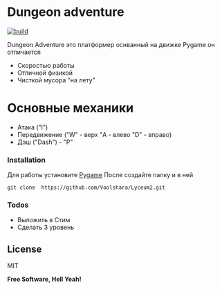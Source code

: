 # Dungeon adventure

[![build](https://travis-ci.org/joemccann/dillinger.svg?branch=master)](https://travis-ci.org/joemccann/dillinger)

Dungeon Adventure это платформер оснванный на движке Pygame он отличается
  - Скоростью работы
  - Отличной физикой
  - Чисткой мусора "на лету"

# Основные механики

  - Атака ("I") 
  - Передвижение 
  ("W" - верх 
  "A - влево
  "D" - вправо)
  - Дэш ("Dash") - "P"

### Installation

Для работы установите [Pygame](https://www.pygame.org/news)
После создайте папку и в ней
```
git clone  https://github.com/Voolshara/Lyceum2.git
```

### Todos

 - Выложить в Стим 
 - Сделать 3 уровень

License
----

MIT


**Free Software, Hell Yeah!**

[//]: # (These are reference links used in the body of this note and get stripped out when the markdown processor does its job. There is no need to format nicely because it shouldn't be seen. Thanks SO - http://stackoverflow.com/questions/4823468/store-comments-in-markdown-syntax)


   [dill]: <https://github.com/joemccann/dillinger>
   [git-repo-url]: <https://github.com/joemccann/dillinger.git>
   [john gruber]: <http://daringfireball.net>
   [df1]: <http://daringfireball.net/projects/markdown/>
   [markdown-it]: <https://github.com/markdown-it/markdown-it>
   [Ace Editor]: <http://ace.ajax.org>
   [node.js]: <http://nodejs.org>
   [Twitter Bootstrap]: <http://twitter.github.com/bootstrap/>
   [jQuery]: <http://jquery.com>
   [@tjholowaychuk]: <http://twitter.com/tjholowaychuk>
   [express]: <http://expressjs.com>
   [AngularJS]: <http://angularjs.org>
   [Gulp]: <http://gulpjs.com>

   [PlDb]: <https://github.com/joemccann/dillinger/tree/master/plugins/dropbox/README.md>
   [PlGh]: <https://github.com/joemccann/dillinger/tree/master/plugins/github/README.md>
   [PlGd]: <https://github.com/joemccann/dillinger/tree/master/plugins/googledrive/README.md>
   [PlOd]: <https://github.com/joemccann/dillinger/tree/master/plugins/onedrive/README.md>
   [PlMe]: <https://github.com/joemccann/dillinger/tree/master/plugins/medium/README.md>
   [PlGa]: <https://github.com/RahulHP/dillinger/blob/master/plugins/googleanalytics/README.md>
